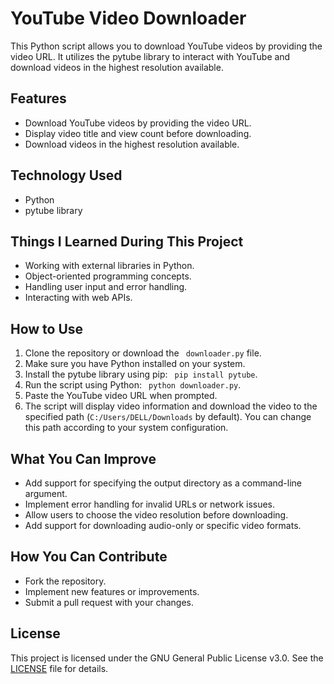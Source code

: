 # YouTube Video Downloader

This Python script allows you to download YouTube videos by providing the video URL. It utilizes the pytube library to interact with YouTube and download videos in the highest resolution available.

## Features

- Download YouTube videos by providing the video URL.
- Display video title and view count before downloading.
- Download videos in the highest resolution available.

## Technology Used

- Python
- pytube library

## Things I Learned During This Project

- Working with external libraries in Python.
- Object-oriented programming concepts.
- Handling user input and error handling.
- Interacting with web APIs.

## How to Use

1. Clone the repository or download the ` downloader.py` file.
2. Make sure you have Python installed on your system.
3. Install the pytube library using pip: ``` pip install pytube```.
4. Run the script using Python: ``` python downloader.py```.
5. Paste the YouTube video URL when prompted.
6. The script will display video information and download the video to the specified path (`C:/Users/DELL/Downloads` by default). You can change this path according to your system configuration.

## What You Can Improve

- Add support for specifying the output directory as a command-line argument.
- Implement error handling for invalid URLs or network issues.
- Allow users to choose the video resolution before downloading.
- Add support for downloading audio-only or specific video formats.

## How You Can Contribute

- Fork the repository.
- Implement new features or improvements.
- Submit a pull request with your changes.

## License

This project is licensed under the GNU General Public License v3.0. See the [LICENSE](LICENSE) file for details.

